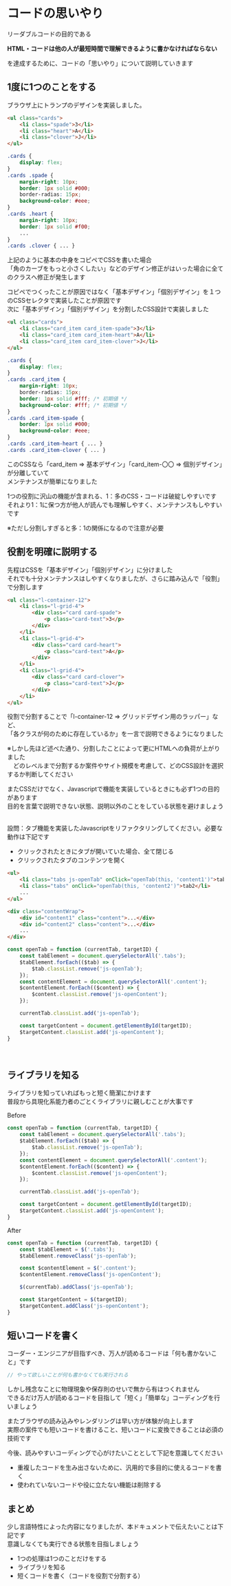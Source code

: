 # コードの思いやり
リーダブルコードの目的である

**HTML・コードは他の人が最短時間で理解できるように書かなければならない**

を達成するために、コードの「思いやり」について説明していきます

## 1度に1つのことをする

ブラウザ上にトランプのデザインを実装しました。

```HTML
<ul class="cards">
    <li class="spade">3</li>
    <li class="heart">A</li>
    <li class="clover">J</li>
</ul>
```

```CSS
.cards {
    display: flex;
}
.cards .spade {
    margin-right: 10px;
    border: 1px solid #000;
    border-radias: 15px;
    background-color: #eee;
}
.cards .heart {
    margin-right: 10px;
    border: 1px solid #f00;
    ...
}
.cards .clover { ... }
```

上記のように基本の中身をコピペでCSSを書いた場合<br>
「角のカーブをもっと小さくしたい」などのデザイン修正がはいった場合に全てのクラスへ修正が発生します<br>

コピペでつくったことが原因ではなく「基本デザイン」「個別デザイン」を１つのCSSセレクタで実装したことが原因です<br>
次に「基本デザイン」「個別デザイン」を分割したCSS設計で実装しました

```HTML
<ul class="cards">
    <li class="card_item card_item-spade">3</li>
    <li class="card_item card_item-heart">A</li>
    <li class="card_item card_item-clover">J</li>
</ul>
```

```CSS
.cards {
    display: flex;
}
.cards .card_item {
    margin-right: 10px;
    border-radias: 15px;
    border: 1px solid #fff; /* 初期値 */
    background-color: #fff; /* 初期値 */
}
.cards .card_item-spade {
    border: 1px solid #000;
    background-color: #eee;
}
.cards .card_item-heart { ... }
.cards .card_item-clover { ... }
```

このCSSなら「card_item => 基本デザイン」「card_item-〇〇 => 個別デザイン」が分離していて<br>
メンテナンスが簡単になりました<br>

1つの役割に沢山の機能が含まれる、1：多のCSS・コードは破綻しやすいです<br>
それより1：1に保つ方が他人が読んでも理解しやすく、メンテナンスもしやすいです<br>

※ただし分割しすぎると多：1の関係になるので注意が必要

## 役割を明確に説明する

先程はCSSを「基本デザイン」「個別デザイン」に分けました<br>
それでも十分メンテナンスはしやすくなりましたが、さらに踏み込んで「役割」で分割します<br>

```HTML
<ul class="l-container-12">
    <li class="l-grid-4">
        <div class="card card-spade">
            <p class="card-text">3</p>
        </div>
    </li>
    <li class="l-grid-4">
        <div class="card card-heart">
            <p class="card-text">A</p>
        </div>
    </li>
    <li class="l-grid-4">
        <div class="card card-clover">
            <p class="card-text">J</p>
        </div>
    </li>
</ul>
```

役割で分割することで「l-container-12 => グリッドデザイン用のラッパー」など、<br>
「各クラスが何のために存在しているか」を一言で説明できるようになりました<br>

※しかし先ほど述べた通り、分割したことによって更にHTMLへの負荷が上がりました<br>
　どのレベルまで分割するか案件やサイト規模を考慮して、どのCSS設計を選択するか判断してください

またCSSだけでなく、Javascriptで機能を実装しているときにも必ず1つの目的があります<br>
目的を言葉で説明できない状態、説明以外のことをしている状態を避けましょう

<br>
設問：タブ機能を実装したJavascriptをリファクタリングしてください。必要な動作は下記です

- クリックされたときにタブが開いていた場合、全て閉じる
- クリックされたタブのコンテンツを開く

```HTML
<ul>
    <li class="tabs js-openTab" onClick="openTab(this, 'content1')">tab1</li>
    <li class="tabs" onClick="openTab(this, 'content2')">tab2</li>
    ...
</ul>

<div class="contentWrap">
    <div id="content1" class="content">...</div>
    <div id="content2" class="content">...</div>
    ...
</div>
```

```Javascript
const openTab = function (currentTab, targetID) {
    const tabElement = document.querySelectorAll('.tabs');
    $tabElement.forEach(($tab) => {
        $tab.classList.remove('js-openTab');
    });
    const contentElement = document.querySelectorAll('.content');
    $contentElement.forEach(($content) => {
        $content.classList.remove('js-openContent');
    });

    currentTab.classList.add('js-openTab');

    const targetContent = document.getElementById(targetID);
    $targetContent.classList.add('js-openContent');
}
```

<br>

## ライブラリを知る
ライブラリを知っていればもっと短く簡潔にかけます<br>
普段から具現化系能力者のごとくライブラリに親しむことが大事です

Before

```Javascript
const openTab = function (currentTab, targetID) {
    const tabElement = document.querySelectorAll('.tabs');
    $tabElement.forEach(($tab) => {
        $tab.classList.remove('js-openTab');
    });
    const contentElement = document.querySelectorAll('.content');
    $contentElement.forEach(($content) => {
        $content.classList.remove('js-openContent');
    });

    currentTab.classList.add('js-openTab');

    const targetContent = document.getElementById(targetID);
    $targetContent.classList.add('js-openContent');
}
```

After

```Javascript
const openTab = function (currentTab, targetID) {
    const $tabElement = $('.tabs');
    $tabElement.removeClass('js-openTab');

    const $contentElement = $('.content');
    $contentElement.removeClass('js-openContent');

    $(currentTab).addClass('js-openTab');

    const $targetContent = $(targetID);
    $targetContent.addClass('js-openContent');
}
```

## 短いコードを書く

コーダー・エンジニアが目指すべき、万人が読めるコードは「何も書かないこと」です

```Javascript
// やって欲しいことが何も書かなくても実行される
```

しかし残念なことに物理現象や保存則のせいで無から有はつくれません<br>
できるだけ万人が読めるコードを目指して「短く」「簡単な」コーディングを行いましょう

またブラウザの読み込みやレンダリングは早い方が体験が向上します<br>
実際の案件でも短いコードを書けること、短いコードに変換できることは必須の技術です<br>

今後、読みやすいコーディングで心がけたいこととして下記を意識してください

- 重複したコードを生み出さないために、汎用的で多目的に使えるコードを書く
- 使われていないコードや役に立たない機能は削除する

## まとめ

少し言語特性によった内容になりましたが、本ドキュメントで伝えたいことは下記です<br>
意識しなくても実行できる状態を目指しましょう

- 1つの処理は1つのことだけをする
- ライブラリを知る
- 短くコードを書く（コードを役割で分割する）
